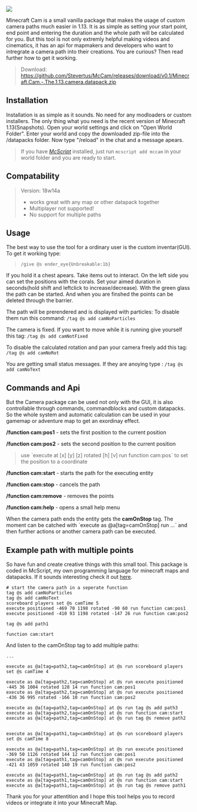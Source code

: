 [<img src="https://static.planetminecraft.com/files/resource_media/screenshot/1817/thumb1-1524772786.png">](https://youtu.be/9s4h7JMpLnI)![]()

Minecraft Cam is a small vanilla package that makes the usage of custom camera paths much easier in 1.13.
It is as simple as setting your start point, end point and entering the duration and the whole path will be calculated for you. But this tool is not only extremly helpful making videos and cinematics, it has an api for mapmakers and developers who want to intregrate a camera path into their creations.
You are curious? Then read further how to get it working.

> Download: https://github.com/Stevertus/McCam/releases/download/v0.1/Minecraft.Cam.-.The.1.13.camera.datapack.zip

## Installation
Installation is as simple as it sounds. No need for any modloaders or custom installers. The only thing what you need is the recent version of Minecraft 1.13(Snapshots).
Open your world settings and click on "Open World Folder". Enter your world and copy the downloaded zip-file into the /datapacks folder. Now type "/reload" in the chat and a message apears.

> If you have [*McScript*](https://github.com/Stevertus/mcscript) installed, just run `mcscript add mccam` in your world folder and you are ready to start.

## Compatability
> Version: 18w14a
> - works great with any map or other datapack together
> - Multiplayer not supported!
> - No support for multiple paths
## Usage
The best way to use the tool for a ordinary user is the custom inventar(GUI). To get it working type:
> `/give @s ender_eye{Unbreakable:1b}`

If you hold it a chest apears. Take items out to interact.
On the left side you can set the positions with the corals.
Set your aimed duration in seconds(hold shift and leftclick to increase/decrease).
With the green glass the path can be started.
And when you are finshed the points can be deleted through the barrier.

The path will be prerendered and is displayed with particles:
To disable them run this command: `/tag @s add camNoParticles`

The camera is fixed. If you want to move while it is running give yourself this tag: `/tag @s add camNotFixed`

To disable the calculated rotation and pan your camera freely add this tag: `/tag @s add camNoRot`

You are getting small status messages. If they are anoying type : `/tag @s add camNoText`
## Commands and Api
But the Camera package can be used not only with the GUI, it is also controllable through commands, commandblocks and custom datapacks.
So the whole system and automatic calculation can be used in your gamemap or adventure map to get an exordinay effect.

**/function cam:pos1** - sets the first position to the current position

**/function cam:pos2** - sets the second position to the current position
> use ˋexecute at [x] [y] [z] rotated [h] [v] run function cam:posˋ to set the position to a coordinate

**/function cam:start** - starts the path for the executing entity

**/function cam:stop** - cancels the path

**/function cam:remove** - removes the points

**/function cam:help** - opens a small help menu

When the camera path ends the entity gets the **camOnStop** tag.
The moment can be catched with ˋexecute as @a[tag=camOnStop] run ...ˋ and then further actions or another camera path can be executed.

## Example path with multiple points


So have fun and create creative things with this small tool. This package is coded in McScript, my own programming language for minecraft maps and datapacks. If it sounds interesting check it out [here](https://github.com/Stevertus/mcscript).

```
# start the camera path in a seperate function
tag @s add camNoParticles
tag @s add camNoText
scoreboard players set @s camTime 5
execute positioned -469 70 1198 rotated -90 60 run function cam:pos1
execute positioned -410 93 1198 rotated -147 26 run function cam:pos2

tag @s add path1

function cam:start
```
And listen to the camOnStop tag to add multiple paths:
```
...

execute as @a[tag=path2,tag=camOnStop] at @s run scoreboard players set @s camTime 4

execute as @a[tag=path2,tag=camOnStop] at @s run execute positioned -445 36 1004 rotated 128 14 run function cam:pos1
execute as @a[tag=path2,tag=camOnStop] at @s run execute positioned -436 36 995 rotated -166 10 run function cam:pos2

execute as @a[tag=path2,tag=camOnStop] at @s run tag @s add path3
execute as @a[tag=path2,tag=camOnStop] at @s run function cam:start
execute as @a[tag=path2,tag=camOnStop] at @s run tag @s remove path2


execute as @a[tag=path1,tag=camOnStop] at @s run scoreboard players set @s camTime 8

execute as @a[tag=path1,tag=camOnStop] at @s run execute positioned -369 50 1126 rotated 144 12 run function cam:pos1
execute as @a[tag=path1,tag=camOnStop] at @s run execute positioned -421 43 1059 rotated 140 19 run function cam:pos2

execute as @a[tag=path1,tag=camOnStop] at @s run tag @s add path2
execute as @a[tag=path1,tag=camOnStop] at @s run function cam:start
execute as @a[tag=path1,tag=camOnStop] at @s run tag @s remove path1
```

Thank you for your attentition and I hope this tool helps you to record videos or integrate it into your Minecraft Map.

